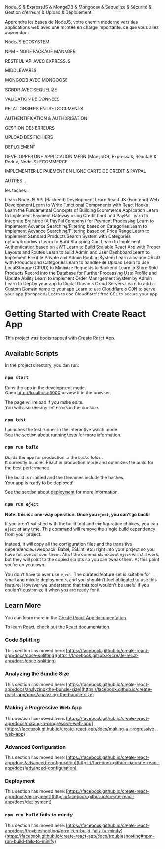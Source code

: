 NodeJS & ExpressJS & MongoDB & Mongoose & Sequelize & Sécurité & Gestion d'erreurs & Upload & Déploiement.

Apprendre les bases de NodeJS, votre chemin moderne vers des applications web avec une montée en charge importante. ce que vous allez apprendre :

NodeJS ECOSYSTEM

NPM - NODE PACKAGE MANAGER

RESTFUL API AVEC EXPRESSJS

MIDDLEWARES

MONGODB AVEC MONGOOSE

SGBDR AVEC SEQUELIZE

VALIDATION DE DONNEES

RELATIONSHIPS ENTRE DOCUMENTS

AUTHENTIFICATION & AUTHORISATION

GESTION DES ERREURS

UPLOAD DES FICHIERS

DEPLOIEMENT

DEVELOPPER UNE APPLICATION MERN (MongoDB, ExpressJS, ReactJS & Redux, NodeJS) ECOMMERCE

IMPLEMENTER LE PAIEMENT EN LIGNE CARTE DE CREDIT & PAYPAL

AUTRES...

les taches :

Learn Node JS API (Backend) Development Learn React JS (Frontend) Web Development Learn to Write Functional Components with React Hooks Learn the Fundamental Concepts of Building Ecommerce Application Learn to Implement Payment Gateway using Credit Card and PayPal Learn to Integrate Braintree (A PayPal Company) for Payment Processing Learn to Implement Advance Searching/Filtering based on Categories Learn to Implement Advance Searching/Filtering based on Price Range Learn to Implement Standard Products Search System with Categories option/dropdown Learn to Build Shopping Cart Learn to Implement Authentication based on JWT Learn to Build Scalable React App with Proper Layouts and Routes Learn to build Admin and User Dashboard Learn to Implement Flexible Private and Admin Routing System Learn advance CRUD with Products and Categories Learn to handle File Upload Learn to use LocalStorage (CRUD) to Minimize Requests to Backend Learn to Store Sold Products Record into the Database for Further Processing User Profile and Update Ability Learn to implement Order Management System by Admin Learn to Deploy your app to Digital Ocean's Cloud Servers Learn to add a Custom Domain name to your app Learn to use Cloudflare's CDN to serve your app (for speed) Learn to use Cloudflare's free SSL to secure your app






# Getting Started with Create React App

This project was bootstrapped with [Create React App](https://github.com/facebook/create-react-app).

## Available Scripts

In the project directory, you can run:

### `npm start`

Runs the app in the development mode.\
Open [http://localhost:3000](http://localhost:3000) to view it in the browser.

The page will reload if you make edits.\
You will also see any lint errors in the console.

### `npm test`

Launches the test runner in the interactive watch mode.\
See the section about [running tests](https://facebook.github.io/create-react-app/docs/running-tests) for more information.

### `npm run build`

Builds the app for production to the `build` folder.\
It correctly bundles React in production mode and optimizes the build for the best performance.

The build is minified and the filenames include the hashes.\
Your app is ready to be deployed!

See the section about [deployment](https://facebook.github.io/create-react-app/docs/deployment) for more information.

### `npm run eject`

**Note: this is a one-way operation. Once you `eject`, you can’t go back!**

If you aren’t satisfied with the build tool and configuration choices, you can `eject` at any time. This command will remove the single build dependency from your project.

Instead, it will copy all the configuration files and the transitive dependencies (webpack, Babel, ESLint, etc) right into your project so you have full control over them. All of the commands except `eject` will still work, but they will point to the copied scripts so you can tweak them. At this point you’re on your own.

You don’t have to ever use `eject`. The curated feature set is suitable for small and middle deployments, and you shouldn’t feel obligated to use this feature. However we understand that this tool wouldn’t be useful if you couldn’t customize it when you are ready for it.

## Learn More

You can learn more in the [Create React App documentation](https://facebook.github.io/create-react-app/docs/getting-started).

To learn React, check out the [React documentation](https://reactjs.org/).

### Code Splitting

This section has moved here: [https://facebook.github.io/create-react-app/docs/code-splitting](https://facebook.github.io/create-react-app/docs/code-splitting)

### Analyzing the Bundle Size

This section has moved here: [https://facebook.github.io/create-react-app/docs/analyzing-the-bundle-size](https://facebook.github.io/create-react-app/docs/analyzing-the-bundle-size)

### Making a Progressive Web App

This section has moved here: [https://facebook.github.io/create-react-app/docs/making-a-progressive-web-app](https://facebook.github.io/create-react-app/docs/making-a-progressive-web-app)

### Advanced Configuration

This section has moved here: [https://facebook.github.io/create-react-app/docs/advanced-configuration](https://facebook.github.io/create-react-app/docs/advanced-configuration)

### Deployment

This section has moved here: [https://facebook.github.io/create-react-app/docs/deployment](https://facebook.github.io/create-react-app/docs/deployment)

### `npm run build` fails to minify

This section has moved here: [https://facebook.github.io/create-react-app/docs/troubleshooting#npm-run-build-fails-to-minify](https://facebook.github.io/create-react-app/docs/troubleshooting#npm-run-build-fails-to-minify)
